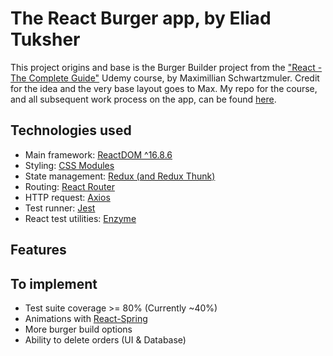 # The React Burger app, by Eliad Tuksher

This project origins and base is the Burger Builder project from the ["React - The Complete Guide"](https://www.udemy.com/react-the-complete-guide-incl-redux/) Udemy course, by Maximillian Schwartzmuler. Credit for the idea and the very base layout goes to Max. My repo for the course, and all subsequent work process on the app, can be found [here](https://github.com/EliTu/React-The-Complete-Guide-Couse-Repo). 

## Technologies used

- Main framework: [ReactDOM ^16.8.6](https://reactjs.org/)
- Styling: [CSS Modules](https://github.com/css-modules/css-modules)
- State management: [Redux (and Redux Thunk)](https://github.com/reduxjs/redux)
- Routing: [React Router](https://github.com/ReactTraining/react-router)
- HTTP request: [Axios](https://github.com/axios/axios)
- Test runner: [Jest](https://github.com/facebook/jest)
- React test utilities: [Enzyme](https://github.com/airbnb/enzyme)

## Features

## To implement

- Test suite coverage >= 80% (Currently ~40%)
- Animations with [React-Spring](https://www.react-spring.io/)
- More burger build options
- Ability to delete orders (UI & Database)